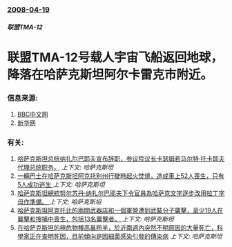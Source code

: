 ### [2008-04-19](/news/2008/04/19/index.md)

##### 联盟TMA-12
# 联盟TMA-12号载人宇宙飞船返回地球，降落在哈萨克斯坦阿尔卡雷克市附近。




### 信息来源:

1. [BBC中文网](http://news.bbc.co.uk/chinese/simp/hi/newsid_7350000/newsid_7356100/7356145.stm)
2. [新华网](http://news.xinhuanet.com/mil/2008-04/20/content_8013549.htm)

### 有关:

1. [哈萨克斯坦总统纳扎尔巴耶夫宣布辞职，参议院议长卡瑟姆若马尔特·托卡耶夫代理总统职务。](/news/2019/03/19/哈萨克斯坦总统纳扎尔巴耶夫宣布辞职-参议院议长卡瑟姆若马尔特-托卡耶夫代理总统职务.md) _上下文: 哈萨克斯坦_
2. [一輛巴士在哈萨克斯坦阿克托别州行駛時起火焚燒，造成車上52人喪生，只有5人成功逃生 ](/news/2018/01/18/一輛巴士在哈萨克斯坦阿克托别州行駛時起火焚燒-造成車上52人喪生-只有5人成功逃生.md) _上下文: 哈萨克斯坦_
3. [哈萨克斯坦總統努尔苏丹·纳扎尔巴耶夫下令官員為哈萨克文字逐步改用拉丁字母作準備。 ](/news/2017/10/26/哈萨克斯坦總統努尔苏丹-纳扎尔巴耶夫下令官員為哈萨克文字逐步改用拉丁字母作準備.md) _上下文: 哈萨克斯坦_
4. [哈萨克斯坦阿克托比的兩間武器店和一個軍營遭到武裝分子襲擊，至少19人在襲擊和搜捕中喪生，包括13名襲擊者。 ](/news/2016/06/5/哈萨克斯坦阿克托比的兩間武器店和一個軍營遭到武裝分子襲擊-至少19人在襲擊和搜捕中喪生-包括13名襲擊者.md) _上下文: 哈萨克斯坦_
5. [在哈萨克斯坦的極危物種高鼻羚羊，於近兩週內突然不明原因的大量死亡，科學家正在查明死因，目前傾向是因細菌感染引發的傳染病](/news/2015/05/30/在哈萨克斯坦的極危物種高鼻羚羊-於近兩週內突然不明原因的大量死亡-科學家正在查明死因-目前傾向是因細菌感染引發的傳染病.md) _上下文: 哈萨克斯坦_

